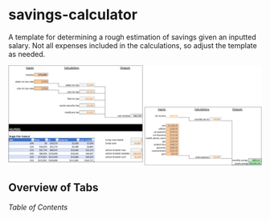 # savings-calculator
A template for determining a rough estimation of savings given an inputted salary.  Not all expenses included in the calculations, so adjust the template as needed. 

![example.png](./example.png)

## Overview of Tabs

<em>Table of Contents</em>
